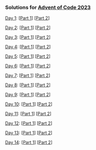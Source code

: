 ### Solutions for [Advent of Code 2023][1]

[Day 1][d1]: [[Part 1][d1p1]] [[Part 2][d1p2]]

[Day 2][d2]: [[Part 1][d2p1]] [[Part 2][d2p2]]

[Day 3][d3]: [[Part 1][d3p1]] [[Part 2][d3p2]]

[Day 4][d4]: [[Part 1][d4p1]] [[Part 2][d4p2]]

[Day 5][d5]: [[Part 1][d5p1]] [[Part 2][d5p2]]

[Day 6][d6]: [[Part 1][d6p1]] [[Part 2][d6p2]]

[Day 7][d7]: [[Part 1][d7p1]] [[Part 2][d7p2]]

[Day 8][d8]: [[Part 1][d8p1]] [[Part 2][d8p2]]

[Day 9][d9]: [[Part 1][d9p1]] [[Part 2][d9p2]]

[Day 10][d10]: [[Part 1][d10p1]] [[Part 2][d10p2]]

[Day 11][d11]: [[Part 1][d11p1]] [[Part 2][d11p2]]

[Day 12][d12]: [[Part 1][d12p1]] [[Part 2][d12p2]]

[Day 13][d13]: [[Part 1][d13p1]] [[Part 2][d13p2]]

[Day 14][d14]: [[Part 1][d14p1]] [[Part 2][d14p2]]

[1]: https://adventofcode.com/2023

[d1]: https://adventofcode.com/2023/day/1
[d2]: https://adventofcode.com/2023/day/2
[d3]: https://adventofcode.com/2023/day/3
[d4]: https://adventofcode.com/2023/day/4
[d5]: https://adventofcode.com/2023/day/5
[d6]: https://adventofcode.com/2023/day/6
[d7]: https://adventofcode.com/2023/day/7
[d8]: https://adventofcode.com/2023/day/8
[d9]: https://adventofcode.com/2023/day/9
[d10]: https://adventofcode.com/2023/day/10
[d11]: https://adventofcode.com/2023/day/11
[d12]: https://adventofcode.com/2023/day/12
[d13]: https://adventofcode.com/2023/day/13
[d14]: https://adventofcode.com/2023/day/14

[d1p1]: https://github.com/tpacent/aoc2023/blob/master/day1/day1_test.go#L11
[d1p2]: https://github.com/tpacent/aoc2023/blob/master/day1/day1_test.go#L27

[d2p1]: https://github.com/tpacent/aoc2023/blob/master/day2/day2_test.go#L11
[d2p2]: https://github.com/tpacent/aoc2023/blob/master/day2/day2_test.go#L30

[d3p1]: https://github.com/tpacent/aoc2023/blob/master/day3/day3_test.go#L11
[d3p2]: https://github.com/tpacent/aoc2023/blob/master/day3/day3_test.go#L23

[d4p1]: https://github.com/tpacent/aoc2023/blob/master/day4/day4_test.go#L11
[d4p2]: https://github.com/tpacent/aoc2023/blob/master/day4/day4_test.go#L24

[d5p1]: https://github.com/tpacent/aoc2023/blob/master/day5/day5_test.go#L12
[d5p2]: https://github.com/tpacent/aoc2023/blob/master/day5/day5_test.go#L27

[d6p1]: https://github.com/tpacent/aoc2023/blob/master/day6/day6_test.go#L11
[d6p2]: https://github.com/tpacent/aoc2023/blob/master/day6/day6_test.go#L25

[d7p1]: https://github.com/tpacent/aoc2023/blob/master/day7/day7_test.go#L12
[d7p2]: https://github.com/tpacent/aoc2023/blob/master/day7/day7_test.go#L25

[d8p1]: https://github.com/tpacent/aoc2023/blob/master/day8/day8_test.go#L11
[d8p2]: https://github.com/tpacent/aoc2023/blob/master/day8/day8_test.go#L23

[d9p1]: https://github.com/tpacent/aoc2023/blob/master/day9/day9_test.go#L11
[d9p2]: https://github.com/tpacent/aoc2023/blob/master/day9/day9_test.go#L24

[d10p1]: https://github.com/tpacent/aoc2023/blob/master/day10/day10_test.go#L11
[d10p2]: https://github.com/tpacent/aoc2023/blob/master/day10/day10_test.go#L23

[d11p1]: https://github.com/tpacent/aoc2023/blob/master/day11/day11_test.go#L11
[d11p2]: https://github.com/tpacent/aoc2023/blob/master/day11/day11_test.go#L26

[d12p1]: https://github.com/tpacent/aoc2023/blob/master/day12/day12_test.go#L11
[d12p2]: https://github.com/tpacent/aoc2023/blob/master/day12/day12_test.go#L21

[d13p1]: https://github.com/tpacent/aoc2023/blob/master/day13/day13_test.go#L11
[d13p2]: https://github.com/tpacent/aoc2023/blob/master/day13/day13_test.go#L21

[d14p1]: https://github.com/tpacent/aoc2023/blob/master/day14/day14_test.go#L12
[d14p2]: https://github.com/tpacent/aoc2023/blob/master/day14/day14_test.go#L23